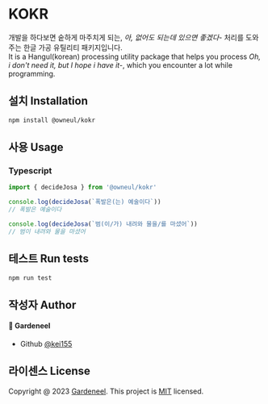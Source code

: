 # KOKR
개발을 하다보면 숱하게 마주치게 되는, *아, 없어도 되는데 있으면 좋겠다-* 처리를 도와주는 한글 가공 유틸리티 패키지입니다. <br />
It is a Hangul(korean) processing utility package that helps you process *Oh, i don't need it, but I hope i have it-*, which you encounter a lot while programming.

## 설치 Installation
```sh
npm install @owneul/kokr
```

## 사용 Usage

### Typescript
```typescript
import { decideJosa } from '@owneul/kokr'

console.log(decideJosa(`폭발은(는) 예술이다`)) 
// 폭발은 예술이다

console.log(decideJosa(`범(이/가) 내려와 물을/를 마셨어`)) 
// 범이 내려와 물을 마셨어
```

## 테스트 Run tests
```sh
npm run test
```

## 작성자 Author
#### 👤 Gardeneel
- Github [@kei155](https://github.com/kei155)

## 라이센스 License
Copyright @ 2023 [Gardeneel](https://github.com/kei155).
This project is [MIT](https://opensource.org/license/mit/) licensed.